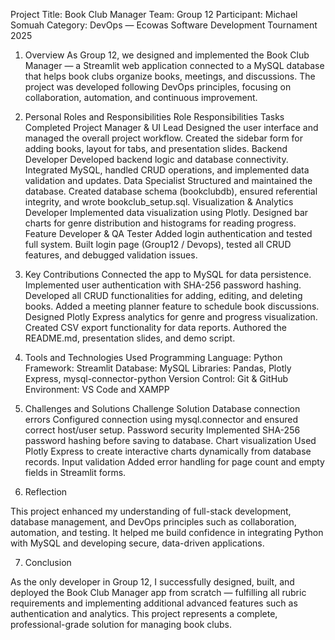 Project Title: Book Club Manager
Team: Group 12
Participant: Michael Somuah
Category: DevOps — Ecowas Software Development Tournament 2025
1. Overview
As  Group 12, we designed and implemented the Book Club Manager — a Streamlit web application connected to a MySQL database that helps book clubs organize books, meetings, and discussions.
The project was developed following DevOps principles, focusing on collaboration, automation, and continuous improvement.

2. Personal Roles and Responsibilities
Role	Responsibilities	Tasks Completed
Project Manager & UI Lead	Designed the user interface and managed the overall project workflow.	Created the sidebar form for adding books, layout for tabs, and presentation slides.
Backend Developer	Developed backend logic and database connectivity.	Integrated MySQL, handled CRUD operations, and implemented data validation and updates.
Data Specialist	Structured and maintained the database.	Created database schema (bookclubdb), ensured referential integrity, and wrote bookclub_setup.sql.
Visualization & Analytics Developer	Implemented data visualization using Plotly.	Designed bar charts for genre distribution and histograms for reading progress.
Feature Developer & QA Tester	Added login authentication and tested full system.	Built login page (Group12 / Devops), tested all CRUD features, and debugged validation issues.

3. Key Contributions
Connected the app to MySQL for data persistence.
Implemented user authentication with SHA-256 password hashing.
Developed all CRUD functionalities for adding, editing, and deleting books.
Added a meeting planner feature to schedule book discussions.
Designed Plotly Express analytics for genre and progress visualization.
Created CSV export functionality for data reports.
Authored the README.md, presentation slides, and demo script.

4. Tools and Technologies Used
Programming Language: Python
Framework: Streamlit
Database: MySQL
Libraries: Pandas, Plotly Express, mysql-connector-python
Version Control: Git & GitHub
Environment: VS Code and XAMPP

5. Challenges and Solutions
Challenge	Solution
Database connection errors	Configured connection using mysql.connector and ensured correct host/user setup.
Password security	Implemented SHA-256 password hashing before saving to database.
Chart visualization	Used Plotly Express to create interactive charts dynamically from database records.
Input validation	Added error handling for page count and empty fields in Streamlit forms.
6. Reflection

This project enhanced my understanding of full-stack development, database management, and DevOps principles such as collaboration, automation, and testing.
It helped me build confidence in integrating Python with MySQL and developing secure, data-driven applications.

7. Conclusion

As the only developer in Group 12, I successfully designed, built, and deployed the Book Club Manager app from scratch — fulfilling all rubric requirements and implementing additional advanced features such as authentication and analytics.
This project represents a complete, professional-grade solution for managing book clubs.